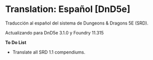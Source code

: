 # Translation: Español [DnD5e]

Traducción al español del sistema de Dungeons & Dragons 5E (SRD).

Actualizando para DnD5e 3.1.0 y Foundry 11.315


**To Do List**
- Translate all SRD 1.1 compendiums.
